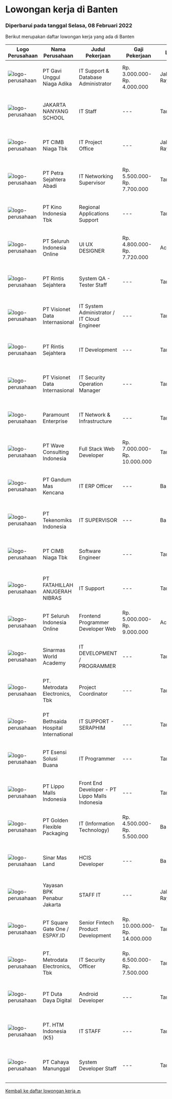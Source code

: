 
  # Lowongan kerja di Banten

  ### Diperbarui pada tanggal Selasa, 08 Februari 2022

  Berikut merupakan daftar lowongan kerja yang ada di Banten

  |Logo Perusahaan | Nama Perusahaan | Judul Pekerjaan | Gaji Pekerjaan | Lokasi | Deskripsi | Tanggal diunggah | Pranala |
  | -------------- | --------------- | --------------- | --------- | --------- | -------------- | ------- | ----------- |
  |![logo-perusahaan](https://image-service-cdn.seek.com.au/9323985d13b67e83f1bfea156b772da2fe816964/ee4dce1061f3f616224767ad58cb2fc751b8d2dc)|PT Gavi Unggul Niaga Adika|IT Support & Database Administrator|Rp. 3.000.000-Rp. 4.000.000|Jakarta Raya|Kualifikasi: Pendidikan D3/S1 Ilmu komputer, Teknik Informatika, sederajat Freshgraduate dipersilahkan melamar Mengerti baik Software ataupun Hardware...|Senin, 07 Februari 2022|https://www.jobstreet.co.id/id/job/it-support-database-administrator-3782439?token=0~fd80517f-8104-4a65-811c-71b51953ea01&sectionRank=1&jobId=jobstreet-id-job-3782439|
|![logo-perusahaan](https://image-service-cdn.seek.com.au/94b57f89b0336762bdc9c51d385db0c4ab2e8b73/ee4dce1061f3f616224767ad58cb2fc751b8d2dc)|JAKARTA NANYANG SCHOOL|IT Staff|---|Tangerang|Responsibilities: Install and configure software and computer systems. Troubleshoot and resolve issues with software or hardware. Walk colleagues...|Senin, 07 Februari 2022|https://www.jobstreet.co.id/id/job/it-staff-3781861?token=0~fd80517f-8104-4a65-811c-71b51953ea01&sectionRank=2&jobId=jobstreet-id-job-3781861|
|![logo-perusahaan](https://image-service-cdn.seek.com.au/2c6f6f12cb15b08239744ca7630b97fee07e84ce/ee4dce1061f3f616224767ad58cb2fc751b8d2dc)|PT CIMB Niaga Tbk|IT Project Office|---|Jakarta Raya|Job Descriptions : Support Project Manager in managing Project Deliverables Support Project Manager/ IT Lead in managing Project Delivery Processes...|Senin, 07 Februari 2022|https://www.jobstreet.co.id/id/job/it-project-office-3782592?token=0~fd80517f-8104-4a65-811c-71b51953ea01&sectionRank=3&jobId=jobstreet-id-job-3782592|
|![logo-perusahaan](https://image-service-cdn.seek.com.au/3bc4b9507c2a854975161feec34037cfd37796f1/ee4dce1061f3f616224767ad58cb2fc751b8d2dc)|PT Petra Sejahtera Abadi|IT Networking Supervisor|Rp. 5.500.000-Rp. 7.700.000|Tangerang|Melaksanakan instalasi dan perbaikan sistem, perangkat jaringan, hardware maupun software sesuai kebutuhan perusahaan (Laporan dengan mengisi IT...|Senin, 07 Februari 2022|https://www.jobstreet.co.id/id/job/it-networking-supervisor-3782176?token=0~fd80517f-8104-4a65-811c-71b51953ea01&sectionRank=4&jobId=jobstreet-id-job-3782176|
|![logo-perusahaan](https://image-service-cdn.seek.com.au/35abed65e00df17ae06167a38013c5902ddfb508/ee4dce1061f3f616224767ad58cb2fc751b8d2dc)|PT Kino Indonesia Tbk|Regional Applications Support|---|Tangerang|KUALIFIKASI : Pendidikan min. S1 Teknologi Informasi / Sistem Informasi / Ilmu Komputer Pengalaman minimal 2 tahun di posisi terkait (lebih diutamakan...|Senin, 07 Februari 2022|https://www.jobstreet.co.id/id/job/regional-applications-support-3782603?token=0~fd80517f-8104-4a65-811c-71b51953ea01&sectionRank=5&jobId=jobstreet-id-job-3782603|
|![logo-perusahaan](https://image-service-cdn.seek.com.au/c768f0670f8f8212da7de609b6af9d0b2e5134cc/ee4dce1061f3f616224767ad58cb2fc751b8d2dc)|PT Seluruh Indonesia Online|UI UX DESIGNER|Rp. 4.800.000-Rp. 7.720.000|Aceh|# Memiliki pengalaman di atas# Penempatan di kota Medan# Interview di lakukan secara Online dan Offline# Harus melewati tahapan seleksi sesuai sop...|Selasa, 08 Februari 2022|https://www.jobstreet.co.id/id/job/ui-ux-designer-3782793?token=0~fd80517f-8104-4a65-811c-71b51953ea01&sectionRank=6&jobId=jobstreet-id-job-3782793|
|![logo-perusahaan](https://image-service-cdn.seek.com.au/4a69f7ffcb108464982bc6bd10fff8077a1e6436/ee4dce1061f3f616224767ad58cb2fc751b8d2dc)|PT Rintis Sejahtera|System QA - Tester Staff|---|Tangerang|Kualifikasi: Usia Maksimal 30 Tahun Pendidikan S1 dari Jurusan Teknik Informatika/Sistem Informasi, IPK Minimal 2.80 Memiliki Pengalaman sebagai...|Senin, 07 Februari 2022|https://www.jobstreet.co.id/id/job/system-qa-tester-staff-3782155?token=0~fd80517f-8104-4a65-811c-71b51953ea01&sectionRank=7&jobId=jobstreet-id-job-3782155|
|![logo-perusahaan](https://image-service-cdn.seek.com.au/7f00c3c4cf081180aeede06da509ec826da9430b/ee4dce1061f3f616224767ad58cb2fc751b8d2dc)|PT Visionet Data Internasional|IT System Administrator / IT Cloud Engineer|---|Tangerang|Requirements: Diploma or bachelor degree in Computer Science, Engineering or Information Technology or a related field preferred Minimum 3 year...|Senin, 07 Februari 2022|https://www.jobstreet.co.id/id/job/it-system-administrator-it-cloud-engineer-3781908?token=0~fd80517f-8104-4a65-811c-71b51953ea01&sectionRank=8&jobId=jobstreet-id-job-3781908|
|![logo-perusahaan](https://image-service-cdn.seek.com.au/4a69f7ffcb108464982bc6bd10fff8077a1e6436/ee4dce1061f3f616224767ad58cb2fc751b8d2dc)|PT Rintis Sejahtera|IT Development|---|Tangerang|Pendidikan Minimal S1, Teknik Informatika/Sistem Informasi/Teknik Komputer, IPK Minimal 3.00 Memiliki pengalaman sebagai Developer/Programmer minimal...|Minggu, 06 Februari 2022|https://www.jobstreet.co.id/id/job/it-development-3772737?token=0~fd80517f-8104-4a65-811c-71b51953ea01&sectionRank=9&jobId=jobstreet-id-job-3772737|
|![logo-perusahaan](https://image-service-cdn.seek.com.au/7f00c3c4cf081180aeede06da509ec826da9430b/ee4dce1061f3f616224767ad58cb2fc751b8d2dc)|PT Visionet Data Internasional|IT Security Operation Manager|---|Tangerang|Roles &amp; Responsibility: Lead and manage Security Operations Center Primarily responsible for security event monitoring, management and response...|Senin, 07 Februari 2022|https://www.jobstreet.co.id/id/job/it-security-operation-manager-3781705?token=0~fd80517f-8104-4a65-811c-71b51953ea01&sectionRank=10&jobId=jobstreet-id-job-3781705|
|![logo-perusahaan](https://image-service-cdn.seek.com.au/d47445267816148923316b2694acb574425a9562/ee4dce1061f3f616224767ad58cb2fc751b8d2dc)|Paramount Enterprise|IT Network & Infrastructure|---|Tangerang|Requirements : Bachelor degree in Information Technology at least 2 years of experience in the same field Work Location : Tangerang Skills : IT...|Jumat, 04 Februari 2022|https://www.jobstreet.co.id/id/job/it-network-infrastructure-3780038?token=0~fd80517f-8104-4a65-811c-71b51953ea01&sectionRank=11&jobId=jobstreet-id-job-3780038|
|![logo-perusahaan](https://image-service-cdn.seek.com.au/d2e13c1755cfcfdfcb7b7635f1ecbc768f39f325/ee4dce1061f3f616224767ad58cb2fc751b8d2dc)|PT Wave Consulting Indonesia|Full Stack Web Developer|Rp. 7.000.000-Rp. 10.000.000|Tangerang|We are looking for an experienced Full Stack Developer to help us keep growing. The responsibilities include building and upgrading our...|Senin, 07 Februari 2022|https://www.jobstreet.co.id/id/job/full-stack-web-developer-3782346?token=0~fd80517f-8104-4a65-811c-71b51953ea01&sectionRank=12&jobId=jobstreet-id-job-3782346|
|![logo-perusahaan](https://image-service-cdn.seek.com.au/398082453a36587b8fe4ab2f448dfae17b32c107/ee4dce1061f3f616224767ad58cb2fc751b8d2dc)|PT Gandum Mas Kencana|IT ERP Officer|---|Banten|Tugas dan tanggung jawab: Menangani problem solving aplikasi ERP Dynamics AX: Procurement, Inventory, Production, RNQ, Sales Order, Finance, Plan...|Jumat, 04 Februari 2022|https://www.jobstreet.co.id/id/job/it-erp-officer-3769838?token=0~fd80517f-8104-4a65-811c-71b51953ea01&sectionRank=13&jobId=jobstreet-id-job-3769838|
|![logo-perusahaan](https://image-service-cdn.seek.com.au/43fd691dd47d5702a8948f4665d1d3f89548245c/ee4dce1061f3f616224767ad58cb2fc751b8d2dc)|PT Tekenomiks Indonesia|IT SUPERVISOR|---|Balikpapan|Requirements : Minimum Bachelor’s Degree Computer Science, Information Technology, Information System or equivalent The candidate should have at least...|Kamis, 03 Februari 2022|https://www.jobstreet.co.id/id/job/it-supervisor-3777635?token=0~fd80517f-8104-4a65-811c-71b51953ea01&sectionRank=14&jobId=jobstreet-id-job-3777635|
|![logo-perusahaan](https://image-service-cdn.seek.com.au/2c6f6f12cb15b08239744ca7630b97fee07e84ce/ee4dce1061f3f616224767ad58cb2fc751b8d2dc)|PT CIMB Niaga Tbk|Software Engineer|---|Tangerang|Mengerjakan dan melakukan maintenance terhadap proses development aplikasi yang kompleks, mengembangkan aplikasi/coding, dan melakukan pengujian...|Minggu, 06 Februari 2022|https://www.jobstreet.co.id/id/job/software-engineer-3772672?token=0~fd80517f-8104-4a65-811c-71b51953ea01&sectionRank=15&jobId=jobstreet-id-job-3772672|
|![logo-perusahaan](https://image-service-cdn.seek.com.au/ae94e3b41632c59bb558255047fa50596172df4b/ee4dce1061f3f616224767ad58cb2fc751b8d2dc)|PT FATAHILLAH ANUGERAH NIBRAS|IT Support|---|Tangerang|Requirements: At least 1 years experience in IT Support Repairing &amp; Troubleshooting computer problems Understanding software and hardware...|Kamis, 03 Februari 2022|https://www.jobstreet.co.id/id/job/it-support-3777852?token=0~fd80517f-8104-4a65-811c-71b51953ea01&sectionRank=16&jobId=jobstreet-id-job-3777852|
|![logo-perusahaan](https://image-service-cdn.seek.com.au/c768f0670f8f8212da7de609b6af9d0b2e5134cc/ee4dce1061f3f616224767ad58cb2fc751b8d2dc)|PT Seluruh Indonesia Online|Frontend Programmer Developer Web|Rp. 5.000.000-Rp. 9.000.000|Aceh|# Paham php dan web development# Memiliki Team work effort# Kami memberikan benefit saham (esop) di perusahaan kami untuk kandidat yang tepat#...|Minggu, 06 Februari 2022|https://www.jobstreet.co.id/id/job/frontend-programmer-developer-web-3772695?token=0~fd80517f-8104-4a65-811c-71b51953ea01&sectionRank=17&jobId=jobstreet-id-job-3772695|
|![logo-perusahaan](https://image-service-cdn.seek.com.au/873fb56de210e7c77460e66f5ce08991a9fd2259/ee4dce1061f3f616224767ad58cb2fc751b8d2dc)|Sinarmas World Academy|IT DEVELOPMENT / PROGRAMMER|---|Tangerang|- Maintain, debug and improve current developed program- Design, develop, test custom program based on users requirement- Analyze algorithm, writing...|Jumat, 04 Februari 2022|https://www.jobstreet.co.id/id/job/it-development-programmer-3779766?token=0~fd80517f-8104-4a65-811c-71b51953ea01&sectionRank=18&jobId=jobstreet-id-job-3779766|
|![logo-perusahaan](https://image-service-cdn.seek.com.au/0d75518309b56a3cff39daa569b0ba02cc7a22f2/ee4dce1061f3f616224767ad58cb2fc751b8d2dc)|PT. Metrodata Electronics, Tbk|Project Coordinator|---|Tangerang|Qualifications: Bachelor degree from reputable university Having experience minimum 3 years as Project Coordinator or Project Manager, in Financial...|Minggu, 06 Februari 2022|https://www.jobstreet.co.id/id/job/project-coordinator-3773508?token=0~fd80517f-8104-4a65-811c-71b51953ea01&sectionRank=19&jobId=jobstreet-id-job-3773508|
|![logo-perusahaan](https://image-service-cdn.seek.com.au/6dd0672114324c190ddeb7caa7c0a6bed6bf313d/ee4dce1061f3f616224767ad58cb2fc751b8d2dc)|PT Bethsaida Hospital International|IT SUPPORT - SERAPHIM|---|Tangerang|Kualifikasi : Latar belakang pendidikan S1 di bidang IT Pengalaman bekerja 1-3 tahun di bagian technical support, development, quality assurance, dan...|Kamis, 03 Februari 2022|https://www.jobstreet.co.id/id/job/it-support-seraphim-3777622?token=0~fd80517f-8104-4a65-811c-71b51953ea01&sectionRank=20&jobId=jobstreet-id-job-3777622|
|![logo-perusahaan](https://image-service-cdn.seek.com.au/19866fdb3ecde1a6d7b113fc0d24cc05b03f8447/ee4dce1061f3f616224767ad58cb2fc751b8d2dc)|PT Esensi Solusi Buana|IT Programmer|---|Tangerang|About the role:Internal Development Engineer is a part of Internal Development Team at ESB under the Technology Department focus to develop internal...|Sabtu, 05 Februari 2022|https://www.jobstreet.co.id/id/job/it-programmer-3780674?token=0~fd80517f-8104-4a65-811c-71b51953ea01&sectionRank=21&jobId=jobstreet-id-job-3780674|
|![logo-perusahaan](https://image-service-cdn.seek.com.au/58b572149212cc87eaf655a468c6066bc3f0c081/ee4dce1061f3f616224767ad58cb2fc751b8d2dc)|PT Lippo Malls Indonesia|Front End Developer - PT Lippo Malls Indonesia|---|Tangerang|Job Description: Use markup languages like HTML to create user-friendly web pages Maintain and improve website Collaborate with back end developers...|Senin, 07 Februari 2022|https://www.jobstreet.co.id/id/job/front-end-developer-pt-lippo-malls-indonesia-3782385?token=0~fd80517f-8104-4a65-811c-71b51953ea01&sectionRank=22&jobId=jobstreet-id-job-3782385|
|![logo-perusahaan](https://image-service-cdn.seek.com.au/c0e3500f4034eed08633b8f821a0ae4d540cb8b9/ee4dce1061f3f616224767ad58cb2fc751b8d2dc)|PT Golden Flexible Packaging|IT (Information Technology)|Rp. 4.500.000-Rp. 5.500.000|Banten|Memahami proses bisnis sistem ERP min 2 tahun. Memahami pengolahan data menggunakan SQL &amp; basis pemrograman, berpengalaman sebagai support system...|Kamis, 03 Februari 2022|https://www.jobstreet.co.id/id/job/it-information-technology-3777827?token=0~fd80517f-8104-4a65-811c-71b51953ea01&sectionRank=23&jobId=jobstreet-id-job-3777827|
|![logo-perusahaan](https://image-service-cdn.seek.com.au/6b423aea38035d4ae45b2a19376301d23a74f501/ee4dce1061f3f616224767ad58cb2fc751b8d2dc)|Sinar Mas Land|HCIS Developer|---|Banten|Job Description ;• Understand SML's HCIS team processes, integration tools, and  overall internal technical landscape (SAP , PHP, .Net  etc) to help...|Minggu, 06 Februari 2022|https://www.jobstreet.co.id/id/job/hcis-developer-3772972?token=0~fd80517f-8104-4a65-811c-71b51953ea01&sectionRank=24&jobId=jobstreet-id-job-3772972|
|![logo-perusahaan](https://image-service-cdn.seek.com.au/46e7c22c730cd19d767b0ddc3dfbc40619745232/ee4dce1061f3f616224767ad58cb2fc751b8d2dc)|Yayasan BPK Penabur Jakarta|STAFF IT|---|Jakarta Raya|Spesifikasi : S1 Teknik Informatika / S1 Sistem informasi Usia maksimal 35 tahun Pengalaman minimal 1 - 2 tahun, Lulusan baru dipersilahkan melamar...|Kamis, 03 Februari 2022|https://www.jobstreet.co.id/id/job/staff-it-3777853?token=0~fd80517f-8104-4a65-811c-71b51953ea01&sectionRank=25&jobId=jobstreet-id-job-3777853|
|![logo-perusahaan](https://image-service-cdn.seek.com.au/823d49bee8d79aadf0dcf90efde4e928b11c6f19/ee4dce1061f3f616224767ad58cb2fc751b8d2dc)|PT Square Gate One / ESPAY.ID|Senior Fintech Product Development|Rp. 10.000.000-Rp. 14.000.000|Tangerang|Mission: Plan and design fintech products based on the market specifications and budget requirements. The responsibility includes structuring...|Sabtu, 05 Februari 2022|https://www.jobstreet.co.id/id/job/senior-fintech-product-development-3772560?token=0~fd80517f-8104-4a65-811c-71b51953ea01&sectionRank=26&jobId=jobstreet-id-job-3772560|
|![logo-perusahaan](https://image-service-cdn.seek.com.au/0d75518309b56a3cff39daa569b0ba02cc7a22f2/ee4dce1061f3f616224767ad58cb2fc751b8d2dc)|PT. Metrodata Electronics, Tbk|IT Security Officer|Rp. 6.500.000-Rp. 7.500.000|Tangerang|Kualifikasi: Gelar Sarjana S1 dalam bidang teknik, ilmu komputer atau bidang terkait Minimal pengalaman 1 tahun sebagai IT Security Deskripsi...|Jumat, 04 Februari 2022|https://www.jobstreet.co.id/id/job/it-security-officer-3779517?token=0~fd80517f-8104-4a65-811c-71b51953ea01&sectionRank=27&jobId=jobstreet-id-job-3779517|
|![logo-perusahaan](https://image-service-cdn.seek.com.au/37f4b10d9e280f6584590c1587ef913ae87be15d/ee4dce1061f3f616224767ad58cb2fc751b8d2dc)|PT Duta Daya Digital|Android Developer|---|Tangerang|Crewdible is an Indonesia-based Startup company, focusing on online fulfillment services. Since 2017, Crewdible has provided multi-channel fulfillment...|Senin, 07 Februari 2022|https://www.jobstreet.co.id/id/job/android-developer-3782538?token=0~fd80517f-8104-4a65-811c-71b51953ea01&sectionRank=28&jobId=jobstreet-id-job-3782538|
|![logo-perusahaan](https://image-service-cdn.seek.com.au/961de50cc57f6561c23a95640899cb8e5a027d74/ee4dce1061f3f616224767ad58cb2fc751b8d2dc)|PT. HTM Indonesia (K5)|IT STAFF|---|Tangerang|Perform developing systems to support business process Analyze any issues in Company and determine the solution related in IT systems Make improvement...|Rabu, 02 Februari 2022|https://www.jobstreet.co.id/id/job/it-staff-3776382?token=0~fd80517f-8104-4a65-811c-71b51953ea01&sectionRank=29&jobId=jobstreet-id-job-3776382|
|![logo-perusahaan](https://image-service-cdn.seek.com.au/7aa6b310235b9fb1061ddb8ea76341088d18de07/ee4dce1061f3f616224767ad58cb2fc751b8d2dc)|PT Cahaya Manunggal|System Developer Staff|---|Tangerang|Requirements: Candidate must possess at least Bachelor’s Degree in Information Technology or equivalent with minimum GPA 3.00 1 year(s) of working...|Jumat, 04 Februari 2022|https://www.jobstreet.co.id/id/job/system-developer-staff-3769661?token=0~fd80517f-8104-4a65-811c-71b51953ea01&sectionRank=30&jobId=jobstreet-id-job-3769661|


  [Kembali ke daftar lowongan kerja 🔙](../README.md#daftar-lowongan-kerja)
  